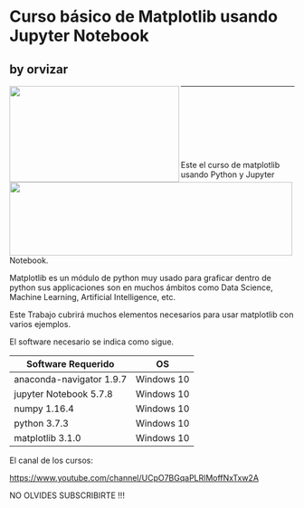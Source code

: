 # Curso básico de Matplotlib usando Jupyter Notebook

## by orvizar

<img align="left" src="https://github.com/OrvizarHub/MathPlotLib/blob/master/utils/Logo.png" width="300" height="170">
<img align="left" src="https://github.com/OrvizarHub/MathPlotLib/blob/master/utils/matplotlib.PNG" width="500" height="130">

---

<br><br><br><br><br><br>

Este el curso de matplotlib usando Python y Jupyter Notebook.

Matplotlib es un módulo de python muy usado para graficar dentro de python sus applicaciones son en muchos ámbitos como Data Science, Machine Learning, Artificial Intelligence, etc.

Este Trabajo cubrirá muchos elementos necesarios para usar matplotlib con varios ejemplos.

El software necesario se indica como sigue.

|Software Requerido   | OS |
| ------------- | ------------- |
| anaconda-navigator 1.9.7 | Windows 10  |
| jupyter Notebook  5.7.8  | Windows 10  |
| numpy            1.16.4  | Windows 10  |
| python           3.7.3 | Windows 10  |
| matplotlib       3.1.0 | Windows 10  |

El canal de los cursos:

https://www.youtube.com/channel/UCpO7BGqaPLRlMoffNxTxw2A

NO OLVIDES SUBSCRIBIRTE !!!

